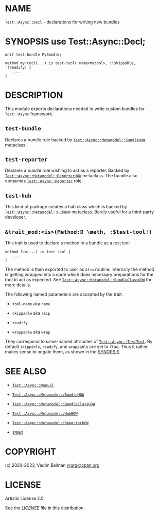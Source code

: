 # NAME

`Test::Async::Decl` - declarations for writing new bundles

# SYNOPSIS use Test::Async::Decl;

``` 
unit test-bundle MyBundle;

method my-tool(...) is test-tool(:name<mytool>, :!skippable, :!readify) {
    ...
}
```

# DESCRIPTION

This module exports declarations needed to write custom bundles for `Test::Async` framework.

## `test-bundle`

Declares a bundle role backed by [`Test::Async::Metamodel::BundleHOW`](Metamodel/BundleHOW.md) metaclass.

## `test-reporter`

Declares a bundle role wishing to act as a reporter. Backed by [`Test::Async::Metamodel::ReporterHOW`](Metamodel/ReporterHOW.md) metaclass. The bundle also consumes [`Test::Async::Reporter`](Reporter.md) role.

## `test-hub`

This kind of package creates a hub class which is backed by [`Test::Async::Metamodel::HubHOW`](Metamodel/HubHOW.md) metaclass. Barely useful for a third-party developer.

## `&trait_mod:<is>(Method:D \meth, :$test-tool!)`

This trait is used to declare a method in a bundle as a test tool:

``` 
method foo(...) is test-tool {
    ...
}
```

The method is then exported to user as `&foo` routine. Internally the method is getting wrapped into a code which does necessary preparations for the tool to act as expected. See [`Test::Async::Metamodel::BundleClassHOW`](Metamodel/BundleClassHOW.md) for more details.

The following named parameters are accepted by the trait:

  - `tool-name` aka `name`

  - `skippable` aka `skip`

  - `readify`

  - `wrappable` aka `wrap`

They correspond to same-named attributes of [`Test::Async::TestTool`](TestTool.md). By default `skippable`, `readify`, and `wrappable` are set to *True*. Thus it rather makes sense to negate them, as shown in the [SYNOPSIS](#SYNOPSIS).

# SEE ALSO

  - [`Test::Async::Manual`](Manual.md)

  - [`Test::Async::Metamodel::BundleHOW`](Metamodel/BundleHOW.md)

  - [`Test::Async::Metamodel::BundleClassHOW`](Metamodel/BundleClassHOW.md)

  - [`Test::Async::Metamodel::HubHOW`](Metamodel/HubHOW.md)

  - [`Test::Async::Metamodel::ReporterHOW`](Metamodel/ReporterHOW.md)

  - [`INDEX`](../../../../INDEX.md)

# COPYRIGHT

(c) 2020-2023, Vadim Belman <vrurg@cpan.org>

# LICENSE

Artistic License 2.0

See the [*LICENSE*](../../../../LICENSE) file in this distribution.
